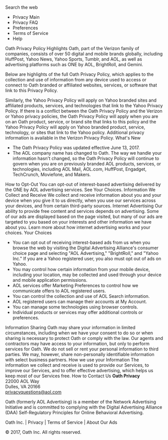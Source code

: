 Search the web

*   Privacy Main
*   Privacy FAQ
*   Preferences
*   Terms of Service
*   Help

Oath Privacy Policy Highlights Oath, part of the Verizon family of companies, consists of over 50 digital and mobile brands globally, including HuffPost, Yahoo News, Yahoo Sports, Tumblr, and AOL, as well as advertising platforms such as ONE by AOL, BrightRoll, and Gemini.  
  
Below are highlights of the full Oath Privacy Policy, which applies to the collection and use of information from any device used to access or connect to Oath branded or affiliated websites, services, or software that link to this Privacy Policy.  
  
Similarly, the Yahoo Privacy Policy will apply on Yahoo branded sites and affiliated products, services, and technologies that link to the Yahoo Privacy Policy. If there is a conflict between the Oath Privacy Policy and the Verizon or Yahoo privacy policies, the Oath Privacy Policy will apply when you are on an Oath product, service, or brand site that links to this policy and the Yahoo Privacy Policy will apply on Yahoo branded product, service, technology, or sites that link to the Yahoo policy. Additional privacy information is available in the Verizon Privacy Policy. What's New

*   The Oath Privacy Policy was updated effective June 13, 2017.
*   The AOL company name has changed to Oath. The way we handle your information hasn't changed, so the Oath Privacy Policy will continue to govern when you are on previously branded AOL products, services, or technologies, including AOL Mail, AOL.com, HuffPost, Engadget, TechCrunch, Moviefone, and Makers.

How to Opt-Out You can opt-out of interest-based advertising delivered by the ONE by AOL advertising services. See Your Choices. Information We Collect and Receive We collect and receive information about you and your device when you give it to us directly, when you use our services across your devices, and from certain third-party sources. Internet Advertising Our ability to provide free content and services depends on advertising. Some of our ads are displayed based on the page visited, but many of our ads are targeted to you based on your interests and other information we have about you. Learn more about how internet advertising works and your choices. Your Choices

*   You can opt out of receiving interest-based ads from us when you browse the web by visiting the Digital Advertising Alliance's consumer choice page and selecting "AOL Advertising," "BrightRoll," and "Yahoo Inc." If you are a Yahoo registered user, you also must opt out of ads on Yahoo.
*   You may control how certain information from your mobile device, including your location, may be collected and used through your device and mobile application permissions.
*   AOL services offer Marketing Preferences to control how we communicate offers to AOL registered users.
*   You can control the collection and use of AOL Search information.
*   AOL registered users can manage their accounts at My Account.
*   You can manage some technologies using browser controls.
*   Individual products or services may offer additional controls or preferences.

Information Sharing Oath may share your information in limited circumstances, including when we have your consent to do so or when sharing is necessary to protect Oath or comply with the law. Our agents and contractors may have access to your information, but only to perform services for Oath. We do not sell or rent your personal information to third parties. We may, however, share non-personally identifiable information with select business partners. How we use your Information The information we collect and receive is used to provide our Services, to improve our Services, and to offer effective advertising, which helps us keep most of our Services free. How to Contact Us **Oath Privacy**  
22000 AOL Way  
Dulles, VA 20166  
privacyquestions@aol.com  
  
  
  
  
  
Oath (formerly AOL Advertising) is a member of the Network Advertising Initiative and is committed to complying with the Digital Advertising Alliance (DAA) Self-Regulatory Principles for Online Behavioral Advertising.

Oath Inc. | Privacy | Terms of Service | About Our Ads

© 2017, Oath Inc. All rights reserved.